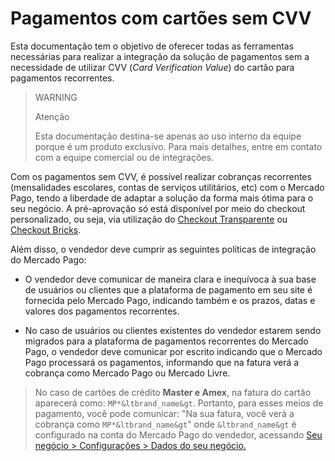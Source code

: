 # Pagamentos com cartões sem CVV

Esta documentação tem o objetivo de oferecer todas as ferramentas necessárias para realizar a integração da solução de pagamentos sem a necessidade de utilizar CVV (_Card Verification Value_) do cartão para pagamentos recorrentes.

> WARNING
> 
> Atenção
>
> Esta documentação destina-se apenas ao uso interno da equipe porque é um produto exclusivo. Para mais detalhes, entre em contato com a equipe comercial ou de integrações.

Com os pagamentos sem CVV, é possível realizar cobranças recorrentes (mensalidades escolares, contas de serviços utilitários, etc) com o Mercado Pago, tendo a liberdade de adaptar a solução da forma mais ótima para o seu negócio. A pré-aprovação só está disponível por meio do checkout personalizado, ou seja, via utilização do [Checkout Transparente](/developers/pt/docs/checkout-api/landing) ou [Checkout Bricks](/developers/pt/docs/checkout-bricks/landing).

Além disso, o vendedor deve cumprir as seguintes políticas de integração do Mercado Pago:

- O vendedor deve comunicar de maneira clara e inequívoca à sua base de usuários ou clientes que a plataforma de pagamento em seu site é fornecida pelo Mercado Pago, indicando também e os prazos, datas e valores dos pagamentos recorrentes.

- No caso de usuários ou clientes existentes do vendedor estarem sendo migrados para a plataforma de pagamentos recorrentes do Mercado Pago, o vendedor deve comunicar por escrito indicando que o Mercado Pago processará os pagamentos, informando que na fatura verá a cobrança como Mercado Pago ou Mercado Livre.

> No caso de cartões de crédito **Master e Amex**, na fatura do cartão aparecerá como: `MP*&ltbrand_name&gt`. Portanto, para esses meios de pagamento, você pode comunicar: "Na sua fatura, você verá a cobrança como `MP*&ltbrand_name&gt`" onde `&ltbrand_name&gt` é configurado na conta do Mercado Pago do vendedor, acessando [Seu negócio > Configurações > Dados do seu negócio.](https://www.mercadopago[FAKER][URL][DOMAIN]/business#from-section=menu)